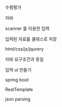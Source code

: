 수행평가



자바

scanner 를 이용한 입력

입력된 자료를 클래스로 저장 





html/css/js/jqurery

자바 요구조건과 동일

입력 uI 만들기 







spring boot 

RestTemplate

json parsing